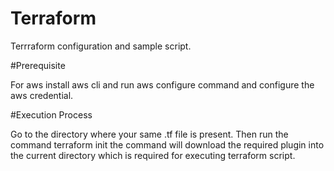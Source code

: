 # Terraform
Terrraform configuration and sample script.

#Prerequisite

For aws install aws cli and run aws configure command and configure the aws credential.

#Execution Process

Go to the directory where your same .tf file is present. Then run the command terraform init
the command will download the required plugin into the current directory which is required for executing terraform script.

